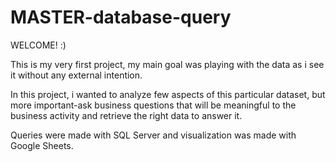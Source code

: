 # MASTER-database-query

WELCOME! :) 

This is my very first project, my main goal was playing with the data as i see it without any external intention.

In this project, i wanted to analyze few aspects of this particular dataset, but more important-ask business questions 
that will be meaningful to the business activity and retrieve the right data to answer it.

Queries were made with SQL Server and visualization was made with Google Sheets. 




